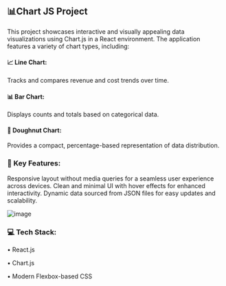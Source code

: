 ## 📊Chart JS Project

This project showcases interactive and visually appealing data visualizations using Chart.js in a React environment. The application features a variety of chart types, including:
#### 📈 Line Chart: 
Tracks and compares revenue and cost trends over time.
#### 📊 Bar Chart: 
Displays counts and totals based on categorical data.
#### 🍩 Doughnut Chart: 
Provides a compact, percentage-based representation of data distribution.

### 🚀 Key Features:
Responsive layout without media queries for a seamless user experience across devices.
Clean and minimal UI with hover effects for enhanced interactivity.
Dynamic data sourced from JSON files for easy updates and scalability.

![image](https://github.com/user-attachments/assets/4d09cccd-6407-45ed-90b1-9c12d784e519)


### 💻 Tech Stack:
• React.js

• Chart.js

• Modern Flexbox-based CSS


